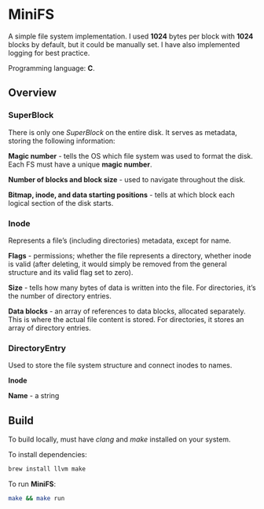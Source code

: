 # MiniFS

A simple file system implementation. I used **1024** bytes per block with **1024** blocks by default, but it could be manually set. I have also implemented logging for best practice.

Programming language: **C**.

## Overview

### SuperBlock

There is only one *SuperBlock* on the entire disk. It serves as metadata, storing the following information:

**Magic number** - tells the OS which file system was used to format the disk. Each FS must have a unique **magic number**.

**Number of blocks and block size** - used to navigate throughout the disk.

**Bitmap, inode, and data starting positions** - tells at which block each logical section of the disk starts.

### Inode

Represents a file’s (including directories) metadata, except for name.

**Flags** - permissions; whether the file represents a directory, whether inode is valid (after deleting, it would simply be removed from the general structure and its valid flag set to zero).

**Size** - tells how many bytes of data is written into the file. For directories, it’s the number of directory entries.

**Data blocks** - an array of references to data blocks, allocated separately. This is where the actual file content is stored. For directories, it stores an array of directory entries.

### DirectoryEntry

Used to store the file system structure and connect inodes to names.

**Inode**

**Name** - a string

## Build

To build locally, must have *clang* and *make* installed on your system.

To install dependencies:

```bash
brew install llvm make
```

To run **MiniFS**:

```bash
make && make run
```